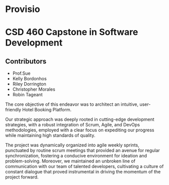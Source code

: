 # Provisio
# CSD 460 Capstone in Software Development
## Contributors
- Prof.Sue
- Kelly Bordonhos
- Riley Dorrington
- Christopher Morales
- Robin Tageant

The core objective of this endeavor was to architect an intuitive, user-friendly Hotel Booking Platform.

Our strategic approach was deeply rooted in cutting-edge development strategies, with a robust integration of Scrum, Agile, and DevOps methodologies, employed with a clear focus on expediting our progress while maintaining high standards of quality.

The project was dynamically organized into agile weekly sprints, punctuated by routine scrum meetings that provided an avenue for regular synchronization, fostering a conducive environment for ideation and problem-solving. Moreover, we maintained an unbroken line of communication with our team of talented developers, cultivating a culture of constant dialogue that proved instrumental in driving the momentum of the project forward.



